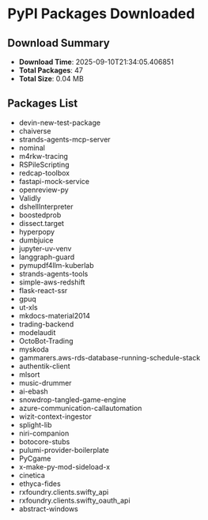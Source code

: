 # PyPI Packages Downloaded

## Download Summary
- **Download Time**: 2025-09-10T21:34:05.406851
- **Total Packages**: 47
- **Total Size**: 0.04 MB

## Packages List
- devin-new-test-package
- chaiverse
- strands-agents-mcp-server
- nominal
- m4rkw-tracing
- RSPileScripting
- redcap-toolbox
- fastapi-mock-service
- openreview-py
- Validly
- dshellInterpreter
- boostedprob
- dissect.target
- hyperpopy
- dumbjuice
- jupyter-uv-venv
- langgraph-guard
- pymupdf4llm-kuberlab
- strands-agents-tools
- simple-aws-redshift
- flask-react-ssr
- gpuq
- ut-xls
- mkdocs-material2014
- trading-backend
- modelaudit
- OctoBot-Trading
- myskoda
- gammarers.aws-rds-database-running-schedule-stack
- authentik-client
- mlsort
- music-drummer
- ai-ebash
- snowdrop-tangled-game-engine
- azure-communication-callautomation
- wizit-context-ingestor
- splight-lib
- niri-companion
- botocore-stubs
- pulumi-provider-boilerplate
- PyCgame
- x-make-py-mod-sideload-x
- cinetica
- ethyca-fides
- rxfoundry.clients.swifty_api
- rxfoundry.clients.swifty_oauth_api
- abstract-windows
